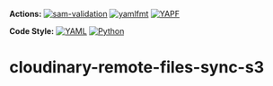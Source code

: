 **Actions:**
[![sam-validation](https://github.com/e1ifas/cloudinary-remote-files-sync-s3/actions/workflows/sam-validation.yaml/badge.svg)](https://github.com/e1ifas/cloudinary-remote-files-sync-s3/actions/workflows/sam-validation.yaml)
[![yamlfmt](https://github.com/e1ifas/cloudinary-remote-files-sync-s3/actions/workflows/yamlfmt.yaml/badge.svg)](https://github.com/e1ifas/cloudinary-remote-files-sync-s3/actions/workflows/yamlfmt.yaml)
[![YAPF](https://github.com/e1ifas/cloudinary-remote-files-sync-s3/actions/workflows/yapf.yaml/badge.svg)](https://github.com/e1ifas/cloudinary-remote-files-sync-s3/actions/workflows/yapf.yaml)

**Code Style:**
[![YAML](https://img.shields.io/badge/YAML-yamlfmt-1f425f.svg)](https://github.com/google/yamlfmt)
[![Python](https://img.shields.io/badge/Python-YAPF--Google-red.svg)](https://github.com/google/yapf)

# cloudinary-remote-files-sync-s3
